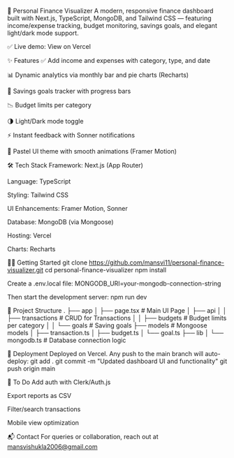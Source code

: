 💸 Personal Finance Visualizer
A modern, responsive finance dashboard built with Next.js, TypeScript, MongoDB, and Tailwind CSS — featuring income/expense tracking, budget monitoring, savings goals, and elegant light/dark mode support.

✅ Live demo: View on Vercel

✨ Features
✅ Add income and expenses with category, type, and date

📊 Dynamic analytics via monthly bar and pie charts (Recharts)

🎯 Savings goals tracker with progress bars

📉 Budget limits per category

🌗 Light/Dark mode toggle

⚡ Instant feedback with Sonner notifications

🎨 Pastel UI theme with smooth animations (Framer Motion)

🛠️ Tech Stack
Framework: Next.js (App Router)

Language: TypeScript

Styling: Tailwind CSS

UI Enhancements: Framer Motion, Sonner

Database: MongoDB (via Mongoose)

Hosting: Vercel

Charts: Recharts

🧑‍💻 Getting Started
git clone https://github.com/mansvi11/personal-finance-visualizer.git
cd personal-finance-visualizer
npm install

Create a .env.local file:
MONGODB_URI=your-mongodb-connection-string

Then start the development server:
npm run dev

📁 Project Structure
.
├── app
│   ├── page.tsx             # Main UI Page
│   ├── api
│   │   ├── transactions     # CRUD for Transactions
│   │   ├── budgets          # Budget limits per category
│   │   └── goals            # Saving goals
├── models                   # Mongoose models
│   ├── transaction.ts
│   ├── budget.ts
│   └── goal.ts
├── lib
│   └── mongodb.ts           # Database connection logic


🚀 Deployment
Deployed on Vercel. Any push to the main branch will auto-deploy:
git add .
git commit -m "Updated dashboard UI and functionality"
git push origin main

📝 To Do
 Add auth with Clerk/Auth.js

 Export reports as CSV

 Filter/search transactions

 Mobile view optimization

📬 Contact
For queries or collaboration, reach out at mansvishukla2006@gmail.com
